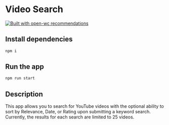 # Video Search

[![Built with open-wc recommendations](https://img.shields.io/badge/built%20with-open--wc-blue.svg)](https://github.com/open-wc)

## Install dependencies

```sh
npm i
```

## Run the app

```sh
npm run start
```

## Description

This app allows you to search for YouTube videos with the optional ability to sort by Relevance, Date, or Rating upon submitting a keyword search. Currently, the results for each search are limited to 25 videos. 